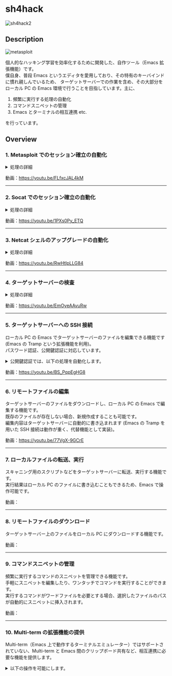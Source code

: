 # sh4hack
![sh4hack2](https://user-images.githubusercontent.com/39334151/194248506-345b6404-ff66-4ae4-90bc-fb29cd95221f.png)

## Description

![metasploit](https://user-images.githubusercontent.com/39334151/194247080-fd3069b0-ab74-4be4-b047-690e9495ad7f.gif)

個人的なハッキング学習を効率化するために開発した、自作ツール（Emacs 拡張機能）です。  
僕自身、普段 Emacs というエディタを愛用しており、その特有のキーバインドに慣れ親しんでいるため、
ターゲットサーバーでの作業を含め、その大部分をローカル PC の Emacs 環境で行うことを目指しています。主に、

1. 頻繁に実行する処理の自動化
2. コマンドスニペットの管理
3. Emacs とターミナルの相互連携 etc. 

を行っています。

## Overview
### 1. Metasploit でのセッション確立の自動化
<details>
  <summary>処理の詳細</summary>

  想定シナリオ：  
  既存の脆弱性を利用して、ターゲットサーバーへの侵入に成功したが、既存のシェルでは操作性が良くない場合。  

  処理内容：  
  Metasploit での Meterpreter シェルのセッション確立を自動化します。具体的には、以下の処理を実行します。
  - MSFvenom でのペイロードの生成
  - Metasploit の multi/handler の起動
  - ターゲットサーバーへのペイロードの転送、実行 etc.
</details>

動画：https://youtu.be/FLfxcJAL4kM

---

### 2. Socat でのセッション確立の自動化
<details>
  <summary>処理の詳細</summary>

  想定シナリオ：  
  既存の脆弱性を利用して、ターゲットサーバーへの侵入に成功したが、既存のシェルでは操作性が良くない場合。  

  処理内容：  
  Socat でのセッション確立を自動化します。具体的には、以下の処理を実行します。
  - Socat のダウンロード
  - Socat リスナーの起動
  - ターゲットサーバーへの Socat の転送、実行 etc.
</details>

動画：https://youtu.be/1PXs0Py_ETQ

---

### 3. Netcat シェルのアップグレードの自動化
<details>
  <summary>処理の詳細</summary>
  
  想定シナリオ：  
  既存の脆弱性を利用して、ターゲットサーバーへの侵入に成功し、Netcat シェルのセッションが確立済みの場合。  

  処理内容：  
  Netcat シェルのアップグレード処理を自動実行します。一連の処理完了後には、ターゲットサーバー上で以下の操作が可能になります。
  - Ctrl-f, Ctrl-b, Ctrl-a, Ctrl-e でのカーソル移動
  - Ctrl-i でのコマンド補完
  - Ctrl-n, Ctrl-p でのコマンド履歴の操作
  - Ctrl-c でのジョブ停止
  - nano, vi 等のエディタでのファイル編集 etc.
</details>

動画：https://youtu.be/RwHtlpLLG84

---

### 4. ターゲットサーバーの検査
<details>
  <summary>処理の詳細</summary>

  想定シナリオ：  
  既存の脆弱性を利用して、ターゲットサーバーへの侵入に成功したが、既存のシェルでは操作性が良くないため、公開鍵認証による SSH 接続を検討する場合。  

  処理内容：  
  ターゲットサーバー上に、特定のユーザーのホームディレクトリ、及び .ssh ディレクトリが存在するかを検査します（SSH に限らず、今後必要に応じて様々な検査項目を追加予定）。
</details>

動画：https://youtu.be/EmOyeAAvuRw

---

### 5. ターゲットサーバーへの SSH 接続
ローカル PC の Emacs でターゲットサーバーのファイルを編集できる機能です (Emacs の Tramp という拡張機能を利用)。  
パスワード認証、公開鍵認証に対応しています。

<details>
  <summary>公開鍵認証では、以下の処理を自動化します。</summary>

  - 認証に用いるキーペアの生成
  - SSH の config ファイルの生成
  - ターゲットサーバーへの公開鍵の転送、登録  
</details>

動画：https://youtu.be/BS_PqpEgHG8

---

### 6. リモートファイルの編集
ターゲットサーバーのファイルをダウンロードし、ローカル PC の Emacs で編集する機能です。  
既存のファイルが存在しない場合、新規作成することも可能です。  
編集内容はターゲットサーバーに自動的に書き込まれます (Emacs の Tramp を用いた SSH 接続は動作が重く、代替機能として実装)。

動画：https://youtu.be/77VgX-9GCrE

---

### 7. ローカルファイルの転送、実行
スキャニング用のスクリプトなどをターゲットサーバーに転送、実行する機能です。  
実行結果はローカル PC のファイルに書き込むこともできるため、Emacs で操作可能です。

動画：

---

### 8. リモートファイルのダウンロード
ターゲットサーバー上のファイルをローカル PC にダウンロードする機能です。

動画：

---

### 9. コマンドスニペットの管理
頻繁に実行するコマンドのスニペットを管理できる機能です。  
手軽にスニペットを編集したり、ワンタッチでコマンドを実行することができます。  
実行するコマンドがワードファイルを必要とする場合、選択したファイルのパスが自動的にスニペットに挿入されます。

動画：

---

### 10. Multi-term の拡張機能の提供
Multi-term（Emacs 上で動作するターミナルエミュレーター）ではサポートされていない、Multi-term と Emacs 間のクリップボード共有など、相互連携に必要な機能を提供します。

<details>
  <summary>以下の操作を可能にします。</summary>

  - Multi-term でコピーしたテキストを Emacs のクリップボードに保存
  - Multi-term でカット（切り取り）したテキストを Emacs のクリップボードに保存
  - Multi-term で行頭からカットしたテキストを Emacs のクリップボードに保存
  - Multi-term で行末からカットしたテキストを Emacs のクリップボードに保存
  - Multi-term と Emacs で競合するキー（C-x, C-z etc.）における、送信先アプリケーションの切り替え
  - Multi-term のカレントディレクトリのファイルを、Emacs で手軽に検索
</details>